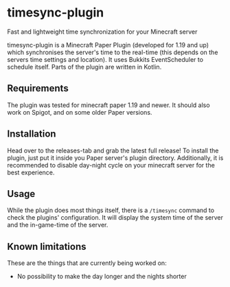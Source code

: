 # timesync-plugin
Fast and lightweight time synchronization for your Minecraft server

timesync-plugin is a Minecraft Paper Plugin (developed for 1.19 and up) which synchronises the server's time to the real-time (this depends on the servers time settings and location). 
It uses Bukkits EventScheduler to schedule itself. Parts of the plugin are written in Kotlin.
## Requirements
The plugin was tested for minecraft paper 1.19 and newer. It should also work on Spigot, and on some older Paper versions.
## Installation
Head over to the releases-tab and grab the latest full release! To install the plugin, just put it inside you Paper server's plugin directory. 
Additionally, it is recommended to disable day-night cycle on your minecraft server for the best experience.

## Usage
While the plugin does most things itself, there is a `/timesync` command to check the plugins' configuration. 
It will display the system time of the server and the in-game-time of the server.

## Known limitations
These are the things that are currently being worked on:
- No possibility to make the day longer and the nights shorter
